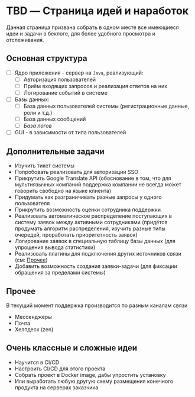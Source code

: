 # TBD — Страница идей и наработок

Данная страница призвана собрать в одном месте все имеющиеся идеи и задачи в беклоге, для более удобного просмотра и отслеживания.

## Основная структура

- [ ] Ядро приложения - сервер на `Java`, реализующий:
    - [ ] Авторизация пользователей
    - [ ] Приём входящих запросов и реализация ответов на них
    - [ ] Логирование событий в системе
- [ ] Базы данных:
    - [ ] База данных пользователей системы (регистрационные данные, роли и т.д.)
    - [ ] База данных сообщений
    - [ ] _База логов_
- [ ] GUI - в зависимости от типа пользователей

## Дополнительные задачи

- Изучить тикет системы
- Попробовать реализовать для авторизации SSO
- Прикрутить Google Translate API (обоснование в том, что для мультиязычных компаний поддержка компании не всегда может говорить свободно на языке клиента)
- Придумать как разграничивать разные запросы у одного пользователя
- Прикрутить возможность оценки сотрудника поддержки
- Реализовать автоматическое распределение поступающих в систему заявок между активными сотрудниками (придётся продумать алгоритм распределения, изучить разные типы очередей, проработать приоритетность заявок)
- Логирование заявок в специальную таблицу базы данных (для упрощения вывода статистики)
- Реализовать плагины для подключения других источников связи (см: [Прочее](#Прочее))
- Добавить возможность создания заявки-задачи (для фиксации обращения за пределами системы)

## Прочее

В текущий момент поддержка производится по разным каналам связи
- Мессенджеры
- Почта
- Хелпдеск (zen)

## Очень классные и сложные идеи

- Научится в CI/CD
- Настроить CI/CD для этого проекта
- Собрать проект в Docker image, дабы упростить установку
- Или выработать любую другую схему размещения конечного продукта на серверах заказчика
